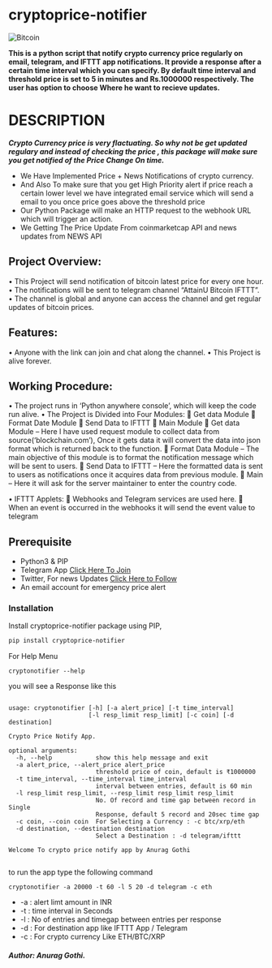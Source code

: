 # cryptoprice-notifier
![Bitcoin](https://www.pngitem.com/pimgs/m/520-5207199_cryptocurrency-ethereum-blockchain-altcoins-bitcoin-cryptocurrency-png-transparent.png)

__This is a python script that notify crypto currency price regularly on email, telegram, and IFTTT app notifications. It provide a response after a certain time interval which you can specify. By default time interval and threshold price is set to 5 in minutes and Rs.1000000 respectively. The user has option to choose Where he want to recieve updates.__

# DESCRIPTION
__*Crypto Currency price is very flactuating. So why not be get updated regulary and instead of checking the price , this package will make sure you get notified of the Price Change On time.*__

<ul>
  <li>We Have Implemented Price + News Notifications of crypto currency.</li>
  <li>And Also To make sure that you get High Priority alert if price reach a certain lower level we have integrated email service which will send a email to you once price goes above the threshold price</li>
  <li>Our Python Package will make an HTTP request to the webhook URL which will trigger an action.</li>
  <li>We Getting The Price Update From coinmarketcap API and news updates from NEWS API</li>
</ul>

## Project Overview:
•	This Project will send notification of bitcoin latest price for every one hour.
•	The notifications will be sent to telegram channel “AttainU Bitcoin IFTTT”.
•	The channel is global and anyone can access the channel and get regular updates of bitcoin prices. 


## Features: 
•	Anyone with the link can join and chat along the channel.
•	This Project is alive forever.



## Working Procedure:
•	The project runs in ‘Python anywhere console’, which will keep the code run alive.
•	The Project is Divided into Four Modules:
	Get data Module
	Format Date Module
	Send Data to IFTTT
	Main Module 
	Get data Module – Here I have used request module to collect data from source(‘blockchain.com’), Once it gets data it will convert the data into json format which is returned back to the function.
	Format Data Module – The main objective of this module is to format the notification message which will be sent to users.
	Send Data to IFTTT – Here the formatted data is sent to users as notifications once it acquires data from previous module.
	Main – Here it will ask for the server maintainer to enter the country code.

•	IFTTT Applets:
	Webhooks and Telegram services are used here. 
	When an event is occurred in the webhooks it will send the event value to telegram

## Prerequisite

  - Python3 & PIP
  - Telegram App  <a href="https://t.me/projectcomplete"> Click Here To Join</a> 
  - Twitter, For news Updates <a href="https://twitter.com/news_cryptopia "> Click Here to Follow</a> 
  - An email account for emergency price alert
   
### Installation

Install cryptoprice-notifier package using PIP,
```sh
pip install cryptoprice-notifier 
```
For Help Menu
```
cryptonotifier --help
```
you will see a Response like this
```

usage: cryptonotifier [-h] [-a alert_price] [-t time_interval]
                      [-l resp_limit resp_limit] [-c coin] [-d destination]

Crypto Price Notify App.

optional arguments:
  -h, --help            show this help message and exit
  -a alert_price, --alert_price alert_price
                        threshold price of coin, default is ₹1000000
  -t time_interval, --time_interval time_interval
                        interval between entries, default is 60 min
  -l resp_limit resp_limit, --resp_limit resp_limit resp_limit
                        No. Of record and time gap between record in Single
                        Response, default 5 record and 20sec time gap
  -c coin, --coin coin  For Selecting a Currency : -c btc/xrp/eth
  -d destination, --destination destination
                        Select a Destination : -d telegram/ifttt

Welcome To crypto price notify app by Anurag Gothi


```
to run the app type the following command
```
cryptonotifier -a 20000 -t 60 -l 5 20 -d telegram -c eth
```
*  -a : alert limt amount in INR
*  -t : time interval in Seconds
*  -l : No of entries and timegap between entries per response
* -d : For destination app like IFTTT App / Telegram 
* -c : For crypto currency Like ETH/BTC/XRP



##### Author: Anurag Gothi.
